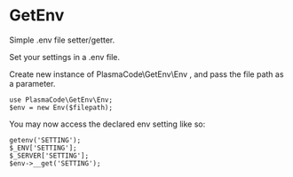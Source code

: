 # GetEnv
Simple .env file setter/getter.


Set your settings in a .env file.

Create new instance of PlasmaCode\GetEnv\Env , and pass the file path as a parameter.



    use PlasmaCode\GetEnv\Env;
    $env = new Env($filepath);

You may now access the declared env setting like so:


    getenv('SETTING');
    $_ENV['SETTING'];
    $_SERVER['SETTING'];
    $env->__get('SETTING');
